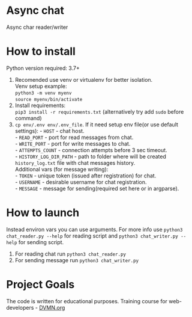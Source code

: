 # Async chat
Async char reader/writer
# How to install
Python version required: 3.7+
1. Recomended use venv or virtualenv for better isolation.\
   Venv setup example: \
   `python3 -m venv myenv`\
   `source myenv/bin/activate`
2. Install requirements: \
   `pip3 install -r requirements.txt` (alternatively try add `sudo` before command)
3. `cp env/.env env/.env_file`. If it need setup env file(or use default settings):
        - `HOST` - chat host. \
        - `READ_PORT` - port for read messages from chat. \
        - `WRITE_PORT` - port for write messages to chat. \
        - `ATTEMPTS_COUNT` - connection attempts before 3 sec timeout.  \
        - `HISTORY_LOG_DIR_PATH` - path to folder where will be created `history_log.txt` file with chat messages history. \
        Additional vars (for message writing): \
        - `TOKEN` - unique token (issued after registration) for chat. \
        - `USERNAME` - desirable username for chat registration. \
        - `MESSAGE` - message for sending(required set here or in  argparse). 

# How to launch
Instead environ vars you can use arguments. For more info use `python3 chat_reader.py --help` for reading script and `python3 chat_writer.py --help` for sending script.
1) For reading chat run `python3 chat_reader.py`
2) For sending message run `python3 chat_writer.py`

# Project Goals
The code is written for educational purposes. Training course for web-developers - [DVMN.org](https://dvmn.org)
